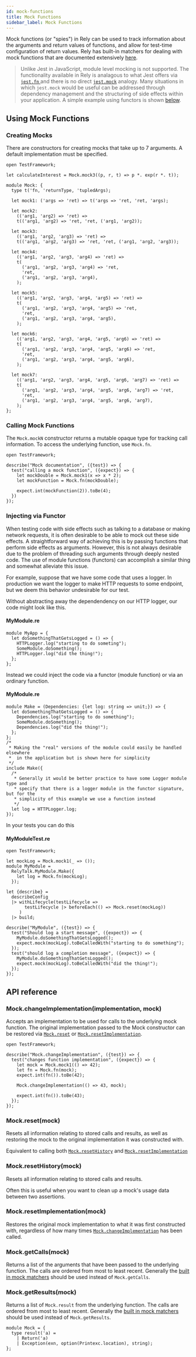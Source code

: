 ```yaml
---
id: mock-functions
title: Mock Functions
sidebar_label: Mock Functions
---
```


Mock functions (or "spies") in Rely can be used to track information about the arguments and return values of functions, and allow for test-time configuration of return values. Rely has built-in matchers for dealing with mock functions that are documented extensively [here](expect.md#expectmock).

> Unlike Jest in JavaScript, module level mocking is not supported. The functionality available in Rely is analagous to what Jest offers via [`jest.fn` ](https://jestjs.io/docs/en/jest-object#jestfnimplementation) and there is no direct [`jest.mock`](https://jestjs.io/docs/en/jest-object#jestmockmodulename-factory-options) analogy. Many situations in which `jest.mock` would be useful can be addressed through dependency management and the structuring of side effects within your application. A simple example using functors is shown [below](#injecting-via-functor).

## Using Mock Functions

### Creating Mocks

There are constructors for creating mocks that take up to 7 arguments. A default implementation must be specified.

```re
open TestFramework;

let calculateInterest = Mock.mock3((p, r, t) => p *. exp(r *. t));
```

```re
module Mock: {
  type t('fn, 'returnType, 'tupledArgs);

  let mock1: ('args => 'ret) => t('args => 'ret, 'ret, 'args);

  let mock2:
    (('arg1, 'arg2) => 'ret) =>
    t(('arg1, 'arg2) => 'ret, 'ret, ('arg1, 'arg2));

  let mock3:
    (('arg1, 'arg2, 'arg3) => 'ret) =>
    t(('arg1, 'arg2, 'arg3) => 'ret, 'ret, ('arg1, 'arg2, 'arg3));

  let mock4:
    (('arg1, 'arg2, 'arg3, 'arg4) => 'ret) =>
    t(
      ('arg1, 'arg2, 'arg3, 'arg4) => 'ret,
      'ret,
      ('arg1, 'arg2, 'arg3, 'arg4),
    );

  let mock5:
    (('arg1, 'arg2, 'arg3, 'arg4, 'arg5) => 'ret) =>
    t(
      ('arg1, 'arg2, 'arg3, 'arg4, 'arg5) => 'ret,
      'ret,
      ('arg1, 'arg2, 'arg3, 'arg4, 'arg5),
    );

  let mock6:
    (('arg1, 'arg2, 'arg3, 'arg4, 'arg5, 'arg6) => 'ret) =>
    t(
      ('arg1, 'arg2, 'arg3, 'arg4, 'arg5, 'arg6) => 'ret,
      'ret,
      ('arg1, 'arg2, 'arg3, 'arg4, 'arg5, 'arg6),
    );

  let mock7:
    (('arg1, 'arg2, 'arg3, 'arg4, 'arg5, 'arg6, 'arg7) => 'ret) =>
    t(
      ('arg1, 'arg2, 'arg3, 'arg4, 'arg5, 'arg6, 'arg7) => 'ret,
      'ret,
      ('arg1, 'arg2, 'arg3, 'arg4, 'arg5, 'arg6, 'arg7),
    );
};
```

### Calling Mock Functions

The `Mock.mockN` constructor returns a mutable opaque type for tracking call information. To access the underlying function, use `Mock.fn`.

```re
open TestFramework;

describe("Mock documentation", ({test}) => {
  test("calling a mock function", ({expect}) => {
    let mockDouble = Mock.mock1(x => x * 2);
    let mockFunction = Mock.fn(mockDouble);

    expect.int(mockFunction(2)).toBe(4);
  })
});
```

### Injecting via Functor

When testing code with side effects such as talking to a database or making network requests, it is often desirable to be able to mock out these side effects. A straightforward way of achieving this is by passing functions that perform side effects as arguments. However, this is not always desirable due to the problem of threading such arguments through deeply nested code. The use of module functions (functors) can accomplish a similar thing and somewhat alleviate this issue.

For example, suppose that we have some code that uses a logger. In production we want the logger to make HTTP requests to some endpoint, but we deem this behavior undesirable for our test.

Without abstracting away the dependendency on our HTTP logger, our code might look like this.

#### MyModule.re

```reml
module MyApp = {
  let doSomethingThatGetsLogged = () => {
    HTTPLogger.log("starting to do someting");
    SomeModule.doSomething();
    HTTPLogger.log("did the thing!");
  };
};
```

Instead we could inject the code via a functor (module function) or via an ordinary function.

#### MyModule.re

```re {
module Make = (Dependencies: {let log: string => unit;}) => {
  let doSomethingThatGetsLogged = () => {
    Dependencies.log("starting to do something");
    SomeModule.doSomething();
    Dependencies.log("did the thing!");
  };
};
/*
 * Making the "real" versions of the module could easily be handled elsewhere
 *  in the application but is shown here for simplicity
 */
include Make({
  /*
   * Generally it would be better practice to have some Logger module type and
   * specify that there is a logger module in the functor signature, but for the
   * simplicity of this example we use a function instead
   */
  let log = HTTPLogger.log;
});
```

In your tests you can do this

#### MyModuleTest.re

```re {
open TestFramework;

let mockLog = Mock.mock1(_ => ());
module MyModule =
  RelyTalk.MyModule.Make({
    let log = Mock.fn(mockLog);
  });

let {describe} =
  describeConfig
  |> withLifecycle(testLifecycle =>
       testLifecycle |> beforeEach(() => Mock.reset(mockLog))
     )
  |> build;

describe("MyModule", ({test}) => {
  test("Should log a start message", ({expect}) => {
    MyModule.doSomethingThatGetsLogged();
    expect.mock(mockLog).toBeCalledWith("starting to do something");
  });
  test("should log a completion message", ({expect}) => {
    MyModule.doSomethingThatGetsLogged();
    expect.mock(mockLog).toBeCalledWith("did the thing!");
  });
});
```

## API reference

### Mock.changeImplementation(implementation, mock)

Accepts an implementation to be used for calls to the underlying mock function. The original implementation passed to the Mock constructor can be restored via [`Mock.reset`](#mockresetmock) or [`Mock.resetImplementation`](#mockresetimplementationmock).

```re
open TestFramework;

describe("Mock.changeImplementation", ({test}) => {
  test("changes function implementation", ({expect}) => {
    let mock = Mock.mock1(() => 42);
    let fn = Mock.fn(mock);
    expect.int(fn()).toBe(42);

    Mock.changeImplementation(() => 43, mock);

    expect.int(fn()).toBe(43);
  });
});
```

### Mock.reset(mock)

Resets all information relating to stored calls and results, as well as restoring the mock to the original implementation it was constructed with.

Equivalent to calling both [`Mock.resetHistory`](#mockresethistorymock) and [`Mock.resetImplementation`](#mockresetimplementationmock)

### Mock.resetHistory(mock)

Resets all information relating to stored calls and results.

Often this is useful when you want to clean up a mock's usage data between two assertions.

### Mock.resetImplementation(mock)

Restores the original mock implementation to what it was first constructed with, regardless of how many times [`Mock.changeImplementation`](#mockchangeimplementationimplementation-mock) has been called.

### Mock.getCalls(mock)

Returns a list of the arguments that have been passed to the underlying function. The calls are ordered from most to least recent. Generally the [built in mock matchers](expect.md#expectmock) should be used instead of `Mock.getCalls`.

### Mock.getResults(mock)

Returns a list of `Mock.result` from the underlying function. The calls are ordered from most to least recent. Generally the [built in mock matchers](expect.md#expectmock) should be used instead of `Mock.getResults`.

```re
module Mock = {
  type result('a) =
    | Return('a)
    | Exception(exn, option(Printexc.location), string);
};
```
